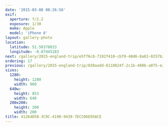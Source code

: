```yaml
---
date: '2015-03-08 08:26:56'
exif:
  aperture: f/2.2
  exposure: 1/30
  make: Apple
  model: 'iPhone 6'
layout: gallery-photo
location:
  latitude: 51.50378833
  longitude: -0.07445283
next: /gallery/2015-england-trip/e5ff6c8-7192f410-cbf0-40d6-8a83-0257b256dfdd
ordering: 17
previous: /gallery/2015-england-trip/038aadd-6110824f-2c1b-480b-a075-e2e15fe0e98b
sizes:
  1280:
    height: 1280
    width: 960
  640w:
    height: 853
    width: 640
  200x200:
    height: 200
    width: 200
title: 41264D58-3C9C-4190-9439-7ECC06E95ACE
---
```

